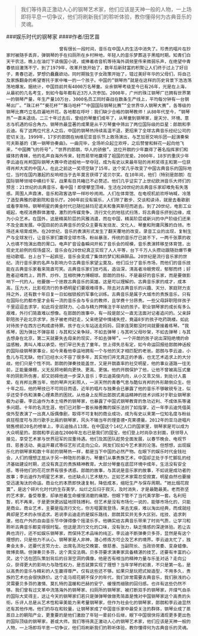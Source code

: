 > 我们等待真正激动人心的钢琴艺术家，他们应该是天神一般的人物，一上场即将平息一切争议，他们将刷新我们的聆听体验，教你懂得何为古典音乐的灵魂。

###娱乐时代的钢琴家
####作者/田艺苗

						曾有很长一段时间，音乐在中国人的生活中消失了。珍贵的唱片在抄家时被随手丢弃，弹钢琴的手在扫厕所在乡村种地，年轻人的音乐梦葬送于黑暗时期。知青们白天干农活，晚上在油灯下读俄国小说，或捧着收音机等待海外调频里传来微弱乐声，在绝望中青春依旧激荡不宁。到了1979年，改革开放开始了，数年后新财富的积聚让人们终于过上了好日子，青春已逝，梦想仍蠢蠢欲动。同时期独生子女政策开始了，错过美好年华的父母们，将自己及家族翻身的希望寄托于家中唯一的一个孩子。中国的“钢琴热”就是在这样的历史背景下浩浩荡荡地爆发。据统计，中国目前共有4000万名琴童。业余钢琴考级至今已有26年，光是在上海，从最初的几名考生，到如今每年都有近3万人次参加。2008年，广州的珠江钢琴厂已拥有世界第一的钢琴产量，年生产量10万台，3000名员工同时奋战在数条生产线上，平均每分钟有一台钢琴出厂。“珠江杯”“葵花杯”“雅马哈杯”“中国国际钢琴比赛”“全世界华人钢琴大赛”，各等级的钢琴比赛巧立名目遍地开花。各地都在呼吁：我们缺少合格的钢琴教师！从80年代至今，“钢琴热”一直未退烧。二三十年过去后，曾经的琴童们成年了，从琴童到钢琴家，是天分、环境、意志与机遇的综合角力。钢琴热最显著的成果是从千万琴童中筛出了两位国际级的巨星：郎朗和李云迪。有了这两位代言人之后，中国的钢琴热持续高温不退，更招来了全球古典音乐经纪公司的密切关注。1999年，17岁的郎朗在纳维尼亚音乐节上救场演出，与芝加哥交响乐团一起演奏柴可夫斯基的《第一钢琴协奏曲》。一曲完毕，全场听众起立欢呼，之后赞誉和鲜花一起向他飞来，“中国腾飞的符号”，“世界的郎朗，华人的骄傲”。这位开朗的少年赢得了著名指挥家们和媒体的青睐，他的名声自海外传来，轻而易举地赢得了祖国的宠爱。2000年，18岁的重庆少年李云迪在肖邦国际钢琴大赛中奇迹般地一举夺冠，成为有史以来最年轻的肖邦奖得主和第一位获得肖邦大奖的中国人，在此之前这一奖项空缺了15年。这个奖几乎改变了中国古典音乐的国际地位，当时在国内激起的反响相当于去年莫言获得了诺贝尔奖。在10年间，他们（特别是郎朗）在国际钢琴领域中横扫千军，战果有目共睹已不必赘述。他们几乎证实了上世纪欧洲音乐大师们的预言：21世纪的古典音乐，看中国！即使攀至顶峰，生活在20世纪的古典音乐家却难免有失落感。周围人声鼎沸，音乐和政客选举一样吵吵闹闹。人们在体育馆、在电视机前欢呼呐喊，冷落了造型典雅的歌剧院和音乐厅。200年前没有娱乐，人们除了散步、交谈和读诗，就是去看歌剧或看李斯特。钢琴明星的黄金时代已随拉赫玛尼诺夫和鲁宾斯坦而逝去。到了20世纪，电影工业崛起，电视消费群体激增，激烈的传媒竞争，流行文化的地毯式扫荡，将古典音乐挤到边缘，成为小众艺术。在国外，这是精英阶层的风雅消遣，而在中国，精英阶层或新兴的中产阶级们还来不及全面发展。中国目前的古典音乐的受众主要有发烧友、文化人、琴童和附庸风雅的白领。市场还未培育成熟。在20世纪，音乐的表演形式发生了翻天覆地的改变。录音工业的出现，复制生产与全球发行，让音乐家们赢得全球市场，粉丝暴涨，传统的音乐厅已装不下，一两千张票的收入也填不饱演出商的胃口。电声扩音设备瞬间开拓了音乐会的规模，音乐表演转移至体育馆，出现史无前例的现场盛况，音乐会在20世纪真正实现了人人平等，台下千万人头攒动跟随劲爆节奏扭动歌唱，台上台下一起疯狂，音乐会变成了集体的梦幻和麻醉品。20世纪是流行音乐家的世纪。流行音乐家的名声与影响力令古典音乐家望尘莫及。他们瓜分了音乐市场，而他们的音乐技能在古典音乐家看来简直可笑。古典音乐家们技巧高，造诣深，清高者冷眼旁观，郁郁而终；好胜者迎难而上，跨界、炒作、互相吹捧力博眼球。郎朗的目标，不是最好的音乐家，而是要做影响下一代的人。他要做一个拯救古典音乐的英雄。这是可以理解的。古典音乐家的成才，成本高，压力大，比影视流行的多栖明星们要艰难得多。除去对古典音乐的兴趣、天分、家庭财力支持之外，还有数十年日复一日如枷锁般的军事化训练。古典音乐是属于大城市的贵族音乐，只有在国际化的都市里才会有一流的音乐会与专业的教师，且学费十分昂贵。一些父母辞职陪伴孩子千里迢迢去求学，如此将全部财力、心血与精力押赌注于年幼的孩子。职业钢琴家的成长有多么艰难，外行们简直难以想像。在郎朗的故事中，有一段是郎父一直无法面对记者追问的。父亲辞职陪孩子赴北京求学，孩子被老师赶走，父亲绝望中情绪失控，竟逼8岁的孩子吃药跳楼。如此对待孩子在西方已构成虐待罪。孩子在火车站送走妈妈，回家连哭都没时间就要接着练琴。“我练琴，因为弹比不弹容易；与其和父亲争辩，不如去弹琴；与其听父母吵架，不如去弹琴；与其去想身在北京，第二天就要失去母亲的现实，不如去弹琴”。一个开朗的孩子说出深陷绝境的命运感触，真叫人难以承受。他们早已失去了童年。世上得失总有定，如今命运回报给郎朗神话般的国际级钢琴家事业，如今来看他幸运地拥有一个与他的天才相匹配的老爸。郎朗与李云迪，小鱼儿与花无缺，他们已经水火不容了很多年，其实他们并无真正的矛盾，也无艺术追求上的大分歧。他们只是个性不同。郎朗的弹奏技能盖世，又是开朗直率的社交明星，他的事业道路一往无前，正能量爆棚，义无反顾地朝向更快、更高、更强。他的开朗保护了他，让他不曾被高压式童年的阴影所伤害，却又妨碍他进一步深入音乐；李云迪英俊内向，从小又乖又俏，到处讨人喜爱。在肖邦比赛当年，他的琴声光彩照人，一派天然的青春气息与酷似肖邦的外形颠倒众生。但十年之后，他的琴技已不可同日而语，近年的唱片与独奏会已暴露了他的音乐不够敏锐专注，似乎还受手伤和演奏心理素质的困扰。从他身上反照出郎朗式奥运精神的技术训练对于职业钢琴家极为必要。李云迪作为本土培养的钢琴家，也暴露了中国式钢琴教育的急功近利、不成体系等诸多问题。十年的名流生涯，他们已对那一套长袖善舞的娱乐法则了如指掌，近一年李云迪凭借英俊外型表演了一出真人版偶像剧，取得不可复制的商业成功，成为有史以来第一位知名度与粉丝疯狂程度可与流行歌手比肩的钢琴家，风头不输当年的理查德•克莱德曼。2012年的亚马逊唱片销售榜前20名的榜单上，李云迪独占13席。在中国这个14亿人口的国家里，钢琴家是可以成为大众明星的。郎朗和李云迪在2000年左右已是我们的国宝，他们登上时尚杂志封面，获领导人接见，享受艺术家与世界冠军的双重待遇。他们及其团队趁势全面发展，以春节晚会、电视节目、慈善活动、奥运开幕式等综艺形式走向公众。网友们叹如今艺术家的沦落。但想想，出现娱乐化的钢琴家和数十年前的钢琴热一样，都是当下中国的必然产物。在眼下的娱乐时代金钱社会，人们的理想正屈从于另一种隐形的暴力。琴童们从事贵族艺术，中国却正处于手忙脚乱的经济基础建设时期，还没有真正的贵族精神教育。大部分琴童在底层环境中成年，生活没有安全感，等待他们的花花世界有很多诱惑。郎朗的故事，与其说是音乐家的故事，不如说是成功者的故事；李云迪作为明星艺术家，也还缺点儿艺术魅力。正如艺术家需忍受寂寞，明星自然也要接受迅速淘汰的命运。商业化的本质即快速复制，降低成本，缩短生产与保存周期。“她比烟花寂寞”，是这个碎片化时代的生存美学，灿烂之后归于寂灭，及时消失，才是最酷最美。老而弥坚的艺术家，备受尊重，却承担着生命缓慢消磨的痛楚。但眼下管不了当代美学那一套。名利短暂，机不再来，于是更快更凶猛地捞钱搏利。但艺术是没有市场化一说的，能够市场化的，只能是商业。商业艺术，主要是指流行文化，你方唱罢我登场，来去无痕，难以淘出经典，而成就经典却是艺术的永恒追求。若说李云迪走的是娱乐路线，郎朗其实并无多大区别，炫技、追求刺激，他在户外的自由音乐节中弹得像个摇滚乐手。他确实给古典音乐带来了时尚气质，让学习和聆听古典音乐都变得很时髦。但这是流行文化的口味，没有张力，缺乏情感的深邃体验。若让古典也流行，还不如娱乐钢琴家，而保持艺术品味的纯正。李云迪不断弹奏贝多芬，显然是有这个理想的，只是他力不从心。钢琴家是人非神，潜心修炼方可企及艺术的境界。李云迪太忙了，独奏会太多，还要代言劳力士、出席名流社交晚宴、做慈善、当副院长、当政协常委、变身蜡像、微博卖萌。但弹奏贝多芬，这个真没法萌。贝多芬要求演奏家具备精湛的技艺，还要有丰富的心灵。这个活在团队策划背后的日渐空洞的偶像，他是否有相当的精神力量与乐圣对话？走向公众，获得更大的影响力与隐性权力，是否就算实现了理想？当年学琴的初衷，不只是第一名，是以高贵的音乐与精彩的人生赢得尊严。仅有这些还不够。如果只是玩把式拗造型，不用多久，贵族的艺术也会很快跌价。这个走马观花朝不保夕的年代，我们非常需要古典音乐，我们肤浅的心灵需要贝多芬的激情、莫扎特的温暖和巴赫的安宁、缓慢而细致的回归感。也许有这些仍然不够。我们曾有过文革中流落海外的钢琴家、扫厕所的钢琴家、被打断双手的钢琴家，开煤气自杀的国际大奖得主，这让今天的钢琴家们若只是弹弹琴做做秀简直是愧对中国钢琴家这个高贵的头衔。乐评人总是从艺术性和审美能力来考量钢琴家，但作为社会化的钢琴家，郎朗和李云迪显然还有其他作用。他们的存在和较量，让钢琴家成了中国音乐家中最受关注的群体，钢琴业成了蒸蒸日上的朝阳产业，更重要的是他们激励了年轻一辈前仆后继，眼下中国很快将涌现更多更出色的国际顶级的钢琴家，甚或大师。我们等待真正激动人心的钢琴艺术家，他们应该是天神一般的人物，一上场即将平息一切争议，他们将刷新我们的聆听体验，教你懂得何为古典音乐的灵魂。			  		